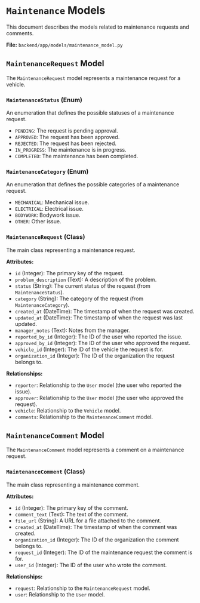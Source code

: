 # `Maintenance` Models

This document describes the models related to maintenance requests and comments.

**File:** `backend/app/models/maintenance_model.py`

## `MaintenanceRequest` Model

The `MaintenanceRequest` model represents a maintenance request for a vehicle.

### `MaintenanceStatus` (Enum)

An enumeration that defines the possible statuses of a maintenance request.

*   `PENDING`: The request is pending approval.
*   `APPROVED`: The request has been approved.
*   `REJECTED`: The request has been rejected.
*   `IN_PROGRESS`: The maintenance is in progress.
*   `COMPLETED`: The maintenance has been completed.

### `MaintenanceCategory` (Enum)

An enumeration that defines the possible categories of a maintenance request.

*   `MECHANICAL`: Mechanical issue.
*   `ELECTRICAL`: Electrical issue.
*   `BODYWORK`: Bodywork issue.
*   `OTHER`: Other issue.

### `MaintenanceRequest` (Class)

The main class representing a maintenance request.

**Attributes:**

*   `id` (Integer): The primary key of the request.
*   `problem_description` (Text): A description of the problem.
*   `status` (String): The current status of the request (from `MaintenanceStatus`).
*   `category` (String): The category of the request (from `MaintenanceCategory`).
*   `created_at` (DateTime): The timestamp of when the request was created.
*   `updated_at` (DateTime): The timestamp of when the request was last updated.
*   `manager_notes` (Text): Notes from the manager.
*   `reported_by_id` (Integer): The ID of the user who reported the issue.
*   `approved_by_id` (Integer): The ID of the user who approved the request.
*   `vehicle_id` (Integer): The ID of the vehicle the request is for.
*   `organization_id` (Integer): The ID of the organization the request belongs to.

**Relationships:**

*   `reporter`: Relationship to the `User` model (the user who reported the issue).
*   `approver`: Relationship to the `User` model (the user who approved the request).
*   `vehicle`: Relationship to the `Vehicle` model.
*   `comments`: Relationship to the `MaintenanceComment` model.

## `MaintenanceComment` Model

The `MaintenanceComment` model represents a comment on a maintenance request.

### `MaintenanceComment` (Class)

The main class representing a maintenance comment.

**Attributes:**

*   `id` (Integer): The primary key of the comment.
*   `comment_text` (Text): The text of the comment.
*   `file_url` (String): A URL for a file attached to the comment.
*   `created_at` (DateTime): The timestamp of when the comment was created.
*   `organization_id` (Integer): The ID of the organization the comment belongs to.
*   `request_id` (Integer): The ID of the maintenance request the comment is for.
*   `user_id` (Integer): The ID of the user who wrote the comment.

**Relationships:**

*   `request`: Relationship to the `MaintenanceRequest` model.
*   `user`: Relationship to the `User` model.

